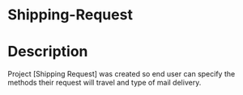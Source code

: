 # Shipping-Request

# Description
Project [Shipping Request] was created so end user can specify the methods their request will travel and type of mail delivery.

